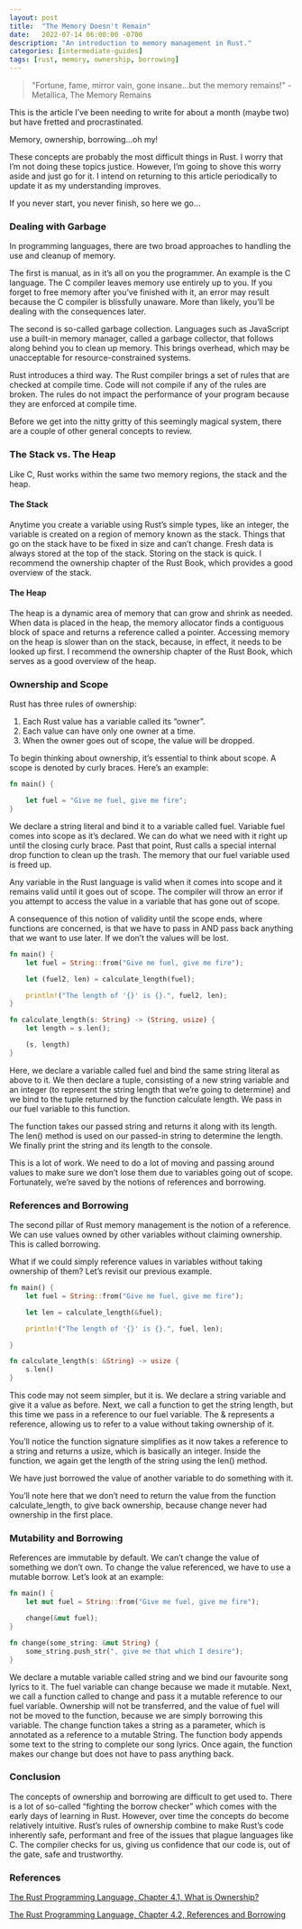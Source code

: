 ```yaml
---
layout: post
title:  "The Memory Doesn't Remain"
date:   2022-07-14 06:00:00 -0700
description: "An introduction to memory management in Rust."
categories: [intermediate-guides]
tags: [rust, memory, ownership, borrowing]
---
```


> "Fortune, fame, mirror vain, gone insane...but the memory remains!" - Metallica, The Memory Remains

This is the article I’ve been needing to write for about a month (maybe two) but have fretted and procrastinated.

Memory, ownership, borrowing…oh my!

<!--more-->

These concepts are probably the most difficult things in Rust. I worry that I’m not doing these topics justice. However, I’m going to shove this worry aside and just go for it. I intend on returning to this article periodically to update it as my understanding improves.

If you never start, you never finish, so here we go…

### Dealing with Garbage

In programming languages, there are two broad approaches to handling the use and cleanup of memory.

The first is manual, as in it’s all on you the programmer. An example is the C language. The C compiler leaves memory use entirely up to you. If you forget to free memory after you’ve finished with it, an error may result because the C compiler is blissfully unaware. More than likely, you’ll be dealing with the consequences later.

The second is so-called garbage collection. Languages such as JavaScript use a built-in memory manager, called a garbage collector, that follows along behind you to clean up memory. This brings overhead, which may be unacceptable for resource-constrained systems.

Rust introduces a third way. The Rust compiler brings a set of rules that are checked at compile time. Code will not compile if any of the rules are broken. The rules do not impact the performance of your program because they are enforced at compile time.

Before we get into the nitty gritty of this seemingly magical system, there are a couple of other general concepts to review.

### The Stack vs. The Heap

Like C, Rust works within the same two memory regions, the stack and the heap.

#### The Stack

Anytime you create a variable using Rust’s simple types, like an integer, the variable is created on a region of memory known as the stack. Things that go on the stack have to be fixed in size and can’t change. Fresh data is always stored at the top of the stack. Storing on the stack is quick. I recommend the ownership chapter of the Rust Book, which provides a good overview of the stack.

#### The Heap

The heap is a dynamic area of memory that can grow and shrink as needed. When data is placed in the heap, the memory allocator finds a contiguous block of space and returns a reference called a pointer. Accessing memory on the heap is slower than on the stack, because, in effect, it needs to be looked up first. I recommend the ownership chapter of the Rust Book, which serves as a good overview of the heap.

### Ownership and Scope

Rust has three rules of ownership:

1. Each Rust value has a variable called its “owner”.
2. Each value can have only one owner at a time.
3. When the owner goes out of scope, the value will be dropped.

To begin thinking about ownership, it’s essential to think about scope. A scope is denoted by curly braces. Here’s an example:

```rust
fn main() {

    let fuel = "Give me fuel, give me fire";
}
```

We declare a string literal and bind it to a variable called fuel. Variable fuel comes into scope as it’s declared. We can do what we need with it right up until the closing curly brace. Past that point, Rust calls a special internal drop function to clean up the trash. The memory that our fuel variable used is freed up.

Any variable in the Rust language is valid when it comes into scope and it remains valid until it goes out of scope. The compiler will throw an error if you attempt to access the value in a variable that has gone out of scope.

A consequence of this notion of validity until the scope ends, where functions are concerned, is that we have to pass in AND pass back anything that we want to use later. If we don’t the values will be lost.

```rust
fn main() {
	let fuel = String::from("Give me fuel, give me fire");

	let (fuel2, len) = calculate_length(fuel);

	println!("The length of '{}' is {}.", fuel2, len);
}

fn calculate_length(s: String) -> (String, usize) {
	let length = s.len();

	(s, length)
}
```

Here, we declare a variable called fuel and bind the same string literal as above to it. We then declare a tuple, consisting of a new string variable and an integer (to represent the string length that we’re going to determine) and we bind to the tuple returned by the function calculate length. We pass in our fuel variable to this function.

The function takes our passed string and returns it along with its length. The len() method is used on our passed-in string to determine the length. We finally print the string and its length to the console.

This is a lot of work. We need to do a lot of moving and passing around values to make sure we don’t lose them due to variables going out of scope. Fortunately, we’re saved by the notions of references and borrowing.

### References and Borrowing

The second pillar of Rust memory management is the notion of a reference. We can use values owned by other variables without claiming ownership. This is called borrowing.

What if we could simply reference values in variables without taking ownership of them? Let’s revisit our previous example.

```rust
fn main() {
	let fuel = String::from("Give me fuel, give me fire");

	let len = calculate_length(&fuel);

	println!("The length of '{}' is {}.", fuel, len);

}

fn calculate_length(s: &String) -> usize {
	s.len()
}
```

This code may not seem simpler, but it is. We declare a string variable and give it a value as before. Next, we call a function to get the string length, but this time we pass in a reference to our fuel variable. The & represents a reference, allowing us to refer to a value without taking ownership of it.

You’ll notice the function signature simplifies as it now takes a reference to a string and returns a usize, which is basically an integer. Inside the function, we again get the length of the string using the len() method.

We have just borrowed the value of another variable to do something with it.

You’ll note here that we don’t need to return the value from the function calculate_length, to give back ownership, because change never had ownership in the first place.

### Mutability and Borrowing

References are immutable by default. We can’t change the value of something we don’t own. To change the value referenced, we have to use a mutable borrow. Let’s look at an example:

```rust
fn main() {
	let mut fuel = String::from("Give me fuel, give me fire");

	change(&mut fuel);
}

fn change(some_string: &mut String) {
	some_string.push_str(", give me that which I desire");
}
```

We declare a mutable variable called string and we bind our favourite song lyrics to it. The fuel variable can change because we made it mutable. Next, we call a function called to change and pass it a mutable reference to our fuel variable. Ownership will not be transferred, and the value of fuel will not be moved to the function, because we are simply borrowing this variable. The change function takes a string as a parameter, which is annotated as a reference to a mutable String. The function body appends some text to the string to complete our song lyrics. Once again, the function makes our change but does not have to pass anything back.

### Conclusion

The concepts of ownership and borrowing are difficult to get used to. There is a lot of so-called “fighting the borrow checker” which comes with the early days of learning in Rust. However, over time the concepts do become relatively intuitive. Rust’s rules of ownership combine to make Rust’s code inherently safe, performant and free of the issues that plague languages like C. The compiler checks for us, giving us confidence that our code is, out of the gate, safe and trustworthy.

### References

[The Rust Programming Language, Chapter 4.1, What is Ownership?](https://doc.rust-lang.org/book/ch04-01-what-is-ownership.html)

[The Rust Programming Language, Chapter 4.2, References and Borrowing](https://doc.rust-lang.org/book/ch04-02-references-and-borrowing.html)
